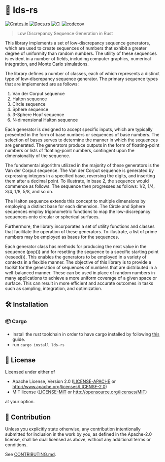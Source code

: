 # 🤏 lds-rs

[![Crates.io](https://img.shields.io/crates/v/lds-rs.svg)](https://crates.io/crates/lds-rs)
[![Docs.rs](https://docs.rs/lds-rs/badge.svg)](https://docs.rs/lds-rs)
[![CI](https://github.com/luk036/lds-rs/workflows/CI/badge.svg)](https://github.com/luk036/lds-rs/actions)
[![codecov](https://codecov.io/gh/luk036/lds-rs/branch/master/graph/badge.svg?token=wu6Alzj2TF)](https://codecov.io/gh/luk036/lds-rs)

> Low Discrepancy Sequence Generation in Rust

This library implements a set of low-discrepancy sequence generators, which are used to create sequences of numbers that exhibit a greater degree of uniformity than random numbers. The utility of these sequences is evident in a number of fields, including computer graphics, numerical integration, and Monte Carlo simulations.

The library defines a number of classes, each of which represents a distinct type of low-discrepancy sequence generator. The primary sequence types that are implemented are as follows:

1. Van der Corput sequence
2. Halton sequence
3. Circle sequence
4. Sphere sequence
5. 3-Sphere Hopf sequence
6. N-dimensional Halton sequence

Each generator is designed to accept specific inputs, which are typically presented in the form of base numbers or sequences of base numbers. The selection of bases serves to determine the manner in which the sequences are generated. The generators produce outputs in the form of floating-point numbers or lists of floating-point numbers, contingent upon the dimensionality of the sequence.

The fundamental algorithm utilized in the majority of these generators is the Van der Corput sequence. The Van der Corput sequence is generated by expressing integers in a specified base, reversing the digits, and inserting them after a decimal point. To illustrate, in base 2, the sequence would commence as follows: The sequence then progresses as follows: 1/2, 1/4, 3/4, 1/8, 5/8, and so on.

The Halton sequence extends this concept to multiple dimensions by employing a distinct base for each dimension. The Circle and Sphere sequences employ trigonometric functions to map the low-discrepancy sequences onto circular or spherical surfaces.

Furthermore, the library incorporates a set of utility functions and classes that facilitate the operation of these generators. To illustrate, a list of prime numbers may be employed as bases for the sequences.

Each generator class has methods for producing the next value in the sequence (pop()) and for resetting the sequence to a specific starting point (reseed()). This enables the generators to be employed in a variety of contexts in a flexible manner. The objective of this library is to provide a toolkit for the generation of sequences of numbers that are distributed in a well-balanced manner. These can be used in place of random numbers in many applications to achieve a more uniform coverage of a given space or surface. This can result in more efficient and accurate outcomes in tasks such as sampling, integration, and optimization.

## 🛠️ Installation

### 📦 Cargo

- Install the rust toolchain in order to have cargo installed by following
  [this](https://www.rust-lang.org/tools/install) guide.
- run `cargo install lds-rs`

## 📜 License

Licensed under either of

- Apache License, Version 2.0
  ([LICENSE-APACHE](LICENSE-APACHE) or http://www.apache.org/licenses/LICENSE-2.0)
- MIT license
  ([LICENSE-MIT](LICENSE-MIT) or http://opensource.org/licenses/MIT)

at your option.

## 🤝 Contribution

Unless you explicitly state otherwise, any contribution intentionally submitted
for inclusion in the work by you, as defined in the Apache-2.0 license, shall be
dual licensed as above, without any additional terms or conditions.

See [CONTRIBUTING.md](CONTRIBUTING.md).
